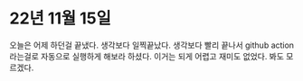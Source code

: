 # 22년 11월 15일
오늘은 어제 하던걸 끝냈다. 생각보다 일찍끝났다. 생각보다 빨리 끝나서 
github action라는걸로 자동으로 실행하게 해보라 하셨다. 이거는 되게 어렵고 재미도 없었다.
봐도 모르겠다.